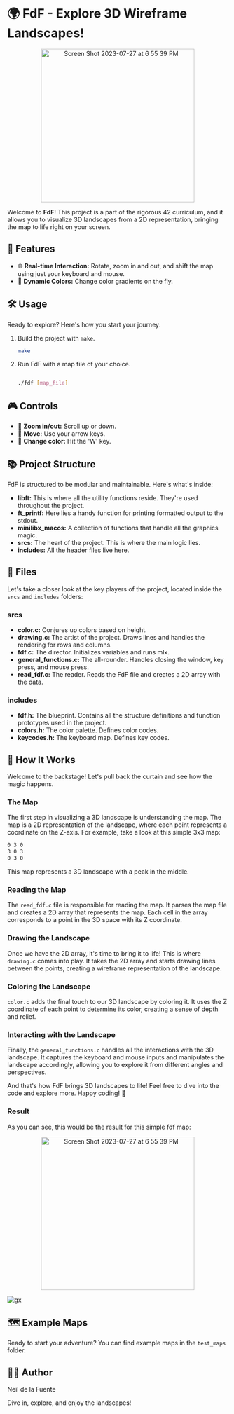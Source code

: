 # 🌍 FdF - Explore 3D Wireframe Landscapes!

<div align="center">
    <img width="350" alt="Screen Shot 2023-07-27 at 6 55 39 PM" src="https://github.com/Neilus03/FdF-42/assets/87651732/4d698bda-f5a3-494d-a9bd-94541c60739c">
</div>

Welcome to **FdF**! This project is a part of the rigorous 42 curriculum, and it allows you to visualize 3D landscapes from a 2D representation, bringing the map to life right on your screen.

## 🚀 Features

- 🌐 **Real-time Interaction:** Rotate, zoom in and out, and shift the map using just your keyboard and mouse.
- 🎨 **Dynamic Colors:** Change color gradients on the fly.

## 🛠️ Usage

Ready to explore? Here's how you start your journey:

1. Build the project with `make`.

    ```sh
    make
    ```

2. Run FdF with a map file of your choice.

    ```sh

    ./fdf [map_file]
    ```

## 🎮 Controls

- 🧐 **Zoom in/out:** Scroll up or down.
- 🏃 **Move:** Use your arrow keys.
- 🌈 **Change color:** Hit the 'W' key.

## 📚 Project Structure

FdF is structured to be modular and maintainable. Here's what's inside:

- **libft:** This is where all the utility functions reside. They're used throughout the project.
- **ft_printf:** Here lies a handy function for printing formatted output to the stdout.
- **minilibx_macos:** A collection of functions that handle all the graphics magic.
- **srcs:** The heart of the project. This is where the main logic lies.
- **includes:** All the header files live here.

## 📁 Files

Let's take a closer look at the key players of the project, located inside the `srcs` and `includes` folders:

### srcs

- **color.c:** Conjures up colors based on height.
- **drawing.c:** The artist of the project. Draws lines and handles the rendering for rows and columns.
- **fdf.c:** The director. Initializes variables and runs mlx.
- **general_functions.c:** The all-rounder. Handles closing the window, key press, and mouse press.
- **read_fdf.c:** The reader. Reads the FdF file and creates a 2D array with the data.

### includes

- **fdf.h:** The blueprint. Contains all the structure definitions and function prototypes used in the project.
- **colors.h:** The color palette. Defines color codes.
- **keycodes.h:** The keyboard map. Defines key codes.

## 🎩 How It Works

Welcome to the backstage! Let's pull back the curtain and see how the magic happens.

### The Map

The first step in visualizing a 3D landscape is understanding the map. The map is a 2D representation of the landscape, where each point represents a coordinate on the Z-axis. For example, take a look at this simple 3x3 map:
```sh
0 3 0
3 0 3
0 3 0
```


This map represents a 3D landscape with a peak in the middle.

### Reading the Map

The `read_fdf.c` file is responsible for reading the map. It parses the map file and creates a 2D array that represents the map. Each cell in the array corresponds to a point in the 3D space with its Z coordinate.

### Drawing the Landscape

Once we have the 2D array, it's time to bring it to life! This is where `drawing.c` comes into play. It takes the 2D array and starts drawing lines between the points, creating a wireframe representation of the landscape.

### Coloring the Landscape

`color.c` adds the final touch to our 3D landscape by coloring it. It uses the Z coordinate of each point to determine its color, creating a sense of depth and relief.

### Interacting with the Landscape

Finally, the `general_functions.c` handles all the interactions with the 3D landscape. It captures the keyboard and mouse inputs and manipulates the landscape accordingly, allowing you to explore it from different angles and perspectives.

And that's how FdF brings 3D landscapes to life! Feel free to dive into the code and explore more. Happy coding! 🚀

### Result

As you can see, this would be the result for this simple fdf map:

<div align="center">
    <img width="350" alt="Screen Shot 2023-07-27 at 6 55 39 PM" src="https://github.com/Neilus03/FdF-42/assets/87651732/1eaeaf47-59f6-4cbb-9850-d01baadb9100">
</div>

![gx](https://github.com/Neilus03/FdF-42/assets/87651732/1eaeaf47-59f6-4cbb-9850-d01baadb9100)


## 🗺️ Example Maps

Ready to start your adventure? You can find example maps in the `test_maps` folder.

## 👨‍💻 Author

Neil de la Fuente

Dive in, explore, and enjoy the landscapes!
